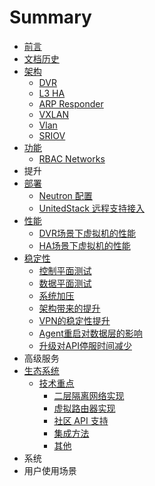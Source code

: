# Summary

* [前言](README.md)
* [文档历史](src/revision.md)
* [架构](src/architecture/preface.md)
   * [DVR](src/architecture/dvr.md)
   * [L3 HA](src/architecture/l3_ha.md)
   * [ARP Responder](src/architecture/arp_responder.md)
   * [VXLAN](src/architecture/vxlan.md)
   * [Vlan](src/architecture/vlan.md)
   * [SRIOV](src/architecture/sriov.md)
* [功能](src/funcs/preface.md)
   * [RBAC Networks](src/funcs/rbac_networks.md)
* 提升
* [部署](deployment/preface.md)
   * [Neutron 配置](neutron_conf.md)
   * [UnitedStack 远程支持接入](deployment/remote_support.md)
* [性能](src/performance/preface.md)
   * [DVR场景下虚拟机的性能](src/performance/dvr.md)
   * [HA场景下虚拟机的性能](src/performance/ha.md)
* [稳定性](src/stability/preface.md)
   * [控制平面测试](src/stability/rally.md)
   * [数据平面测试](src/stability/shaker.md)
   * [系统加压](src/stability/stress.md)
   * [架构带来的提升](src/stability/arch.md)
   * [VPN的稳定性提升](src/stability/vpn.md)
   * [Agent重启对数据层的影响](src/stability/agent_restart.md)
   * [升级对API停服时间减少](src/stability/upgrade.md)
* 高级服务
* [生态系统](src/ecosystem/preface.md)
   * [技术重点](src/ecosystem/technical_concerns.md)
       * [二层隔离网络实现](src/ecosystem/technical_concerns/l2_implementation.md)
       * [虚拟路由器实现](src/ecosystem/technical_concerns/virtual_router.md)
       * [社区 API 支持](src/ecosystem/technical_concerns/community_api.md)
       * [集成方法](src/ecosystem/technical_concerns/integration.md)
       * [其他](src/ecosystem/technical_concerns/others.md)
* 系统
* 用户使用场景

